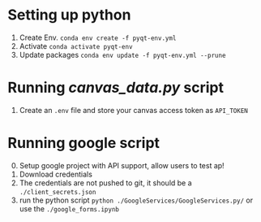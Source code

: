 # Setting up python 
1. Create Env. `conda env create -f pyqt-env.yml` 
2. Activate `conda activate pyqt-env` 
3. Update packages `conda env update -f pyqt-env.yml --prune`

# Running *canvas_data.py* script
1. Create an `.env` file and store your canvas access token as `API_TOKEN`


# Running google script
0. Setup google project with API support, allow users to test ap!
1. Download credentials
2. The credentials are not pushed to git, it should be a `./client_secrets.json` 
3. run the python script `python ./GoogleServices/GoogleServices.py/` or use the `./google_forms.ipynb`